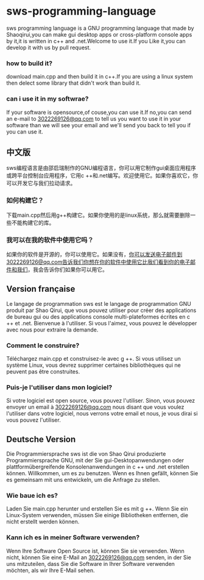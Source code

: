 # sws-programming-language
sws programming language is a GNU programming language that made by Shaoqirui,you can make gui desktop apps or cross-platform console apps by it,it is written in c++ and .net.Welcome to use it.If you Like it,you can develop it with us by pull request.
### how to build it?
download main.cpp and then build it in c++.If you are using a linux system then delect some library that didn't work than build it.
### can i use it in my softwrae?
If your software is opensource,of couse,you can use it.If no,you can send an e-mail to 3022269126@qq.com to tell us you want to use it in your software than we will see your email and we'll send you back to tell you if you can use it. 

## 中文版
sws编程语言是由邵启瑞制作的GNU编程语言，你可以用它制作gui桌面应用程序或跨平台控制台应用程序，它用c ++和.net编写。欢迎使用它。如果你喜欢它，你可以开发它与我们拉动请求。
### 如何构建它？
下载main.cpp然后用g++构建它。如果你使用的是linux系统，那么就需要删除一些不能构建它的库。
### 我可以在我的软件中使用它吗？
如果你的软件是开源的，你可以使用它。如果没有，你可以发送电子邮件到3022269126@qq.com告诉我们你想在你的软件中使用它比我们看到你的电子邮件和我们，我会告诉你们如果你可以用它。


## Version française 
Le langage de programmation sws est le langage de programmation GNU produit par Shao Qirui, que vous pouvez utiliser pour créer des applications de bureau gui ou des applications console multi-plateformes écrites en c ++ et .net. Bienvenue à l'utiliser. Si vous l'aimez, vous pouvez le développer avec nous pour extraire la demande.
### Comment le construire?
Téléchargez main.cpp et construisez-le avec g ++. Si vous utilisez un système Linux, vous devrez supprimer certaines bibliothèques qui ne peuvent pas être construites.
### Puis-je l'utiliser dans mon logiciel?
Si votre logiciel est open source, vous pouvez l'utiliser. Sinon, vous pouvez envoyer un email à 3022269126@qq.com nous disant que vous voulez l'utiliser dans votre logiciel, nous verrons votre email et nous, je vous dirai si vous pouvez l'utiliser.

## Deutsche Version
Die Programmiersprache sws ist die von Shao Qirui produzierte Programmiersprache GNU, mit der Sie gui-Desktopanwendungen oder plattformübergreifende Konsolenanwendungen in c ++ und .net erstellen können. Willkommen, um es zu benutzen. Wenn es Ihnen gefällt, können Sie es gemeinsam mit uns entwickeln, um die Anfrage zu stellen.
### Wie baue ich es?
Laden Sie main.cpp herunter und erstellen Sie es mit g ++. Wenn Sie ein Linux-System verwenden, müssen Sie einige Bibliotheken entfernen, die nicht erstellt werden können.
### Kann ich es in meiner Software verwenden?
Wenn Ihre Software Open Source ist, können Sie sie verwenden. Wenn nicht, können Sie eine E-Mail an 3022269126@qq.com senden, in der Sie uns mitzuteilen, dass Sie die Software in Ihrer Software verwenden möchten, als wir Ihre E-Mail sehen.
